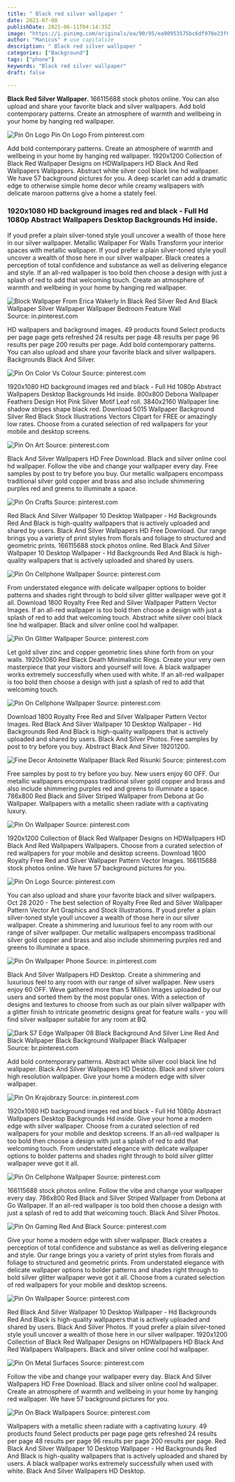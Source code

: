 ```yaml
---
title: " Black red silver wallpaper "
date: 2021-07-08
publishDate: 2021-06-11T04:14:35Z
image: "https://i.pinimg.com/originals/ea/90/95/ea90953575bc6df970e23f6b812c7e3b.jpg"
author: "Manicus" # use capitalize
description: " Black red silver wallpaper "
categories: ["Background"]
tags: ["phone"]
keywords: "Black red silver wallpaper"
draft: false

---
```



**Black Red Silver Wallpaper**. 166115688 stock photos online. You can also upload and share your favorite black and silver wallpapers. Add bold contemporary patterns. Create an atmosphere of warmth and wellbeing in your home by hanging red wallpaper.

![Pin On Logo](https://i.pinimg.com/originals/cd/e6/fd/cde6fdac2a3f8210eee647ffd50cf9a0.jpg "Pin On Logo")
Pin On Logo From pinterest.com


Add bold contemporary patterns. Create an atmosphere of warmth and wellbeing in your home by hanging red wallpaper. 1920x1200 Collection of Black Red Wallpaper Designs on HDWallpapers HD Black And Red Wallpapers Wallpapers. Abstract white silver cool black line hd wallpaper. We have 57 background pictures for you. A deep scarlet can add a dramatic edge to otherwise simple home decor while creamy wallpapers with delicate maroon patterns give a home a stately feel.

### 1920x1080 HD background images red and black - Full Hd 1080p Abstract Wallpapers Desktop Backgrounds Hd inside.

If youd prefer a plain silver-toned style youll uncover a wealth of those here in our silver wallpaper. Metallic Wallpaper For Walls Transform your interior spaces with metallic wallpaper. If youd prefer a plain silver-toned style youll uncover a wealth of those here in our silver wallpaper. Black creates a perception of total confidence and substance as well as delivering elegance and style. If an all-red wallpaper is too bold then choose a design with just a splash of red to add that welcoming touch. Create an atmosphere of warmth and wellbeing in your home by hanging red wallpaper.


![Block Wallpaper From Erica Wakerly In Black Red Silver Red And Black Wallpaper Silver Wallpaper Wallpaper Bedroom Feature Wall](https://i.pinimg.com/originals/0a/ed/de/0aeddeaf57b145a2b83beccfa9ecbfd0.jpg "Block Wallpaper From Erica Wakerly In Black Red Silver Red And Black Wallpaper Silver Wallpaper Wallpaper Bedroom Feature Wall")
Source: in.pinterest.com

HD wallpapers and background images. 49 products found Select products per page page gets refreshed 24 results per page 48 results per page 96 results per page 200 results per page. Add bold contemporary patterns. You can also upload and share your favorite black and silver wallpapers. Backgrounds Black And Silver.

![Pin On Color Vs Colour](https://i.pinimg.com/originals/1e/66/87/1e6687d696712ffe1a24a0a35f7dd498.jpg "Pin On Color Vs Colour")
Source: pinterest.com

1920x1080 HD background images red and black - Full Hd 1080p Abstract Wallpapers Desktop Backgrounds Hd inside. 800x800 Debona Wallpaper Feathers Design Hot Pink Silver Motif Leaf roll. 3840x2160 Wallpaper line shadow stripes shape black red. Download 5015 Wallpaper Background Silver Red Black Stock Illustrations Vectors Clipart for FREE or amazingly low rates. Choose from a curated selection of red wallpapers for your mobile and desktop screens.

![Pin On Art](https://i.pinimg.com/originals/29/6d/50/296d50478af68875c945543922d6e495.jpg "Pin On Art")
Source: pinterest.com

Black And Silver Wallpapers HD Free Download. Black and silver online cool hd wallpaper. Follow the vibe and change your wallpaper every day. Free samples by post to try before you buy. Our metallic wallpapers encompass traditional silver gold copper and brass and also include shimmering purples red and greens to illuminate a space.

![Pin On Crafts](https://i.pinimg.com/originals/1b/25/55/1b2555ef647a0d5f2eba658368ffe6b2.jpg "Pin On Crafts")
Source: pinterest.com

Red Black And Silver Wallpaper 10 Desktop Wallpaper - Hd Backgrounds Red And Black is high-quality wallpapers that is actively uploaded and shared by users. Black And Silver Wallpapers HD Free Download. Our range brings you a variety of print styles from florals and foliage to structured and geometric prints. 166115688 stock photos online. Red Black And Silver Wallpaper 10 Desktop Wallpaper - Hd Backgrounds Red And Black is high-quality wallpapers that is actively uploaded and shared by users.

![Pin On Cellphone Wallpaper](https://i.pinimg.com/736x/ad/7b/4a/ad7b4ac95d35f85bc0fecebed3a4c1cc.jpg "Pin On Cellphone Wallpaper")
Source: pinterest.com

From understated elegance with delicate wallpaper options to bolder patterns and shades right through to bold silver glitter wallpaper weve got it all. Download 1800 Royalty Free Red and Silver Wallpaper Pattern Vector Images. If an all-red wallpaper is too bold then choose a design with just a splash of red to add that welcoming touch. Abstract white silver cool black line hd wallpaper. Black and silver online cool hd wallpaper.

![Pin On Glitter Wallpaper](https://i.pinimg.com/originals/80/3d/8b/803d8b8bd424f5858e97acc1d3acbdbd.jpg "Pin On Glitter Wallpaper")
Source: pinterest.com

Let gold silver zinc and copper geometric lines shine forth from on your walls. 1920x1080 Red Black Death Minimalistic Rings. Create your very own masterpiece that your visitors and yourself will love. A black wallpaper works extremely successfully when used with white. If an all-red wallpaper is too bold then choose a design with just a splash of red to add that welcoming touch.

![Pin On Cellphone Wallpaper](https://i.pinimg.com/736x/91/cb/88/91cb8828e4a86c69815dd1be800aea1d.jpg "Pin On Cellphone Wallpaper")
Source: pinterest.com

Download 1800 Royalty Free Red and Silver Wallpaper Pattern Vector Images. Red Black And Silver Wallpaper 10 Desktop Wallpaper - Hd Backgrounds Red And Black is high-quality wallpapers that is actively uploaded and shared by users. Black And Silver Photos. Free samples by post to try before you buy. Abstract Black And Silver 19201200.

![Fine Decor Antoinette Wallpaper Black Red Risunki](https://i.pinimg.com/originals/93/2a/86/932a86e762893d0af0fb0f3af7b36451.jpg "Fine Decor Antoinette Wallpaper Black Red Risunki")
Source: pinterest.com

Free samples by post to try before you buy. New users enjoy 60 OFF. Our metallic wallpapers encompass traditional silver gold copper and brass and also include shimmering purples red and greens to illuminate a space. 786x800 Red Black and Silver Striped Wallpaper from Debona at Go Wallpaper. Wallpapers with a metallic sheen radiate with a captivating luxury.

![Pin On Wallpaper](https://i.pinimg.com/originals/c9/cd/f7/c9cdf7098648077c0a8b84cc1d7e8f54.jpg "Pin On Wallpaper")
Source: pinterest.com

1920x1200 Collection of Black Red Wallpaper Designs on HDWallpapers HD Black And Red Wallpapers Wallpapers. Choose from a curated selection of red wallpapers for your mobile and desktop screens. Download 1800 Royalty Free Red and Silver Wallpaper Pattern Vector Images. 166115688 stock photos online. We have 57 background pictures for you.

![Pin On Logo](https://i.pinimg.com/originals/cd/e6/fd/cde6fdac2a3f8210eee647ffd50cf9a0.jpg "Pin On Logo")
Source: pinterest.com

You can also upload and share your favorite black and silver wallpapers. Oct 28 2020 - The best selection of Royalty Free Red and Silver Wallpaper Pattern Vector Art Graphics and Stock Illustrations. If youd prefer a plain silver-toned style youll uncover a wealth of those here in our silver wallpaper. Create a shimmering and luxurious feel to any room with our range of silver wallpaper. Our metallic wallpapers encompass traditional silver gold copper and brass and also include shimmering purples red and greens to illuminate a space.

![Pin On Wallpaper Phone](https://i.pinimg.com/736x/26/4f/ba/264fba99ca1d69f01ca3dcd7e588a935.jpg "Pin On Wallpaper Phone")
Source: in.pinterest.com

Black And Silver Wallpapers HD Desktop. Create a shimmering and luxurious feel to any room with our range of silver wallpaper. New users enjoy 60 OFF. Weve gathered more than 5 Million Images uploaded by our users and sorted them by the most popular ones. With a selection of designs and textures to choose from such as our plain silver wallpaper with a glitter finish to intricate geometric designs great for feature walls - you will find silver wallpaper suitable for any room at BQ.

![Dark S7 Edge Wallpaper 08 Black Background And Silver Line Red And Black Wallpaper Black Background Wallpaper Black Wallpaper](https://i.pinimg.com/originals/af/1b/6a/af1b6a63a6b04975d3a4ae01d4ec802e.jpg "Dark S7 Edge Wallpaper 08 Black Background And Silver Line Red And Black Wallpaper Black Background Wallpaper Black Wallpaper")
Source: br.pinterest.com

Add bold contemporary patterns. Abstract white silver cool black line hd wallpaper. Black And Silver Wallpapers HD Desktop. Black and silver colors high resolution wallpaper. Give your home a modern edge with silver wallpaper.

![Pin On Krajobrazy](https://i.pinimg.com/originals/8c/cd/c8/8ccdc89adb7cb701d109087960d296f7.png "Pin On Krajobrazy")
Source: in.pinterest.com

1920x1080 HD background images red and black - Full Hd 1080p Abstract Wallpapers Desktop Backgrounds Hd inside. Give your home a modern edge with silver wallpaper. Choose from a curated selection of red wallpapers for your mobile and desktop screens. If an all-red wallpaper is too bold then choose a design with just a splash of red to add that welcoming touch. From understated elegance with delicate wallpaper options to bolder patterns and shades right through to bold silver glitter wallpaper weve got it all.

![Pin On Cellphone Wallpaper](https://i.pinimg.com/474x/03/f6/da/03f6da7ffb36c4794c0c477fb240f87c.jpg "Pin On Cellphone Wallpaper")
Source: pinterest.com

166115688 stock photos online. Follow the vibe and change your wallpaper every day. 786x800 Red Black and Silver Striped Wallpaper from Debona at Go Wallpaper. If an all-red wallpaper is too bold then choose a design with just a splash of red to add that welcoming touch. Black And Silver Photos.

![Pin On Gaming Red And Black](https://i.pinimg.com/originals/da/51/99/da519959e5657c4e98274d1b0fe546f3.jpg "Pin On Gaming Red And Black")
Source: pinterest.com

Give your home a modern edge with silver wallpaper. Black creates a perception of total confidence and substance as well as delivering elegance and style. Our range brings you a variety of print styles from florals and foliage to structured and geometric prints. From understated elegance with delicate wallpaper options to bolder patterns and shades right through to bold silver glitter wallpaper weve got it all. Choose from a curated selection of red wallpapers for your mobile and desktop screens.

![Pin On Wallpaper](https://i.pinimg.com/originals/fd/8e/c4/fd8ec48a963df2c491171f51d95afc16.jpg "Pin On Wallpaper")
Source: pinterest.com

Red Black And Silver Wallpaper 10 Desktop Wallpaper - Hd Backgrounds Red And Black is high-quality wallpapers that is actively uploaded and shared by users. Black And Silver Photos. If youd prefer a plain silver-toned style youll uncover a wealth of those here in our silver wallpaper. 1920x1200 Collection of Black Red Wallpaper Designs on HDWallpapers HD Black And Red Wallpapers Wallpapers. Black and silver online cool hd wallpaper.

![Pin On Metal Surfaces](https://i.pinimg.com/originals/dd/f2/5b/ddf25bd85b753eb914b2404d6636fc59.jpg "Pin On Metal Surfaces")
Source: pinterest.com

Follow the vibe and change your wallpaper every day. Black And Silver Wallpapers HD Free Download. Black and silver online cool hd wallpaper. Create an atmosphere of warmth and wellbeing in your home by hanging red wallpaper. We have 57 background pictures for you.

![Pin On Black Wallpapers](https://i.pinimg.com/originals/ea/90/95/ea90953575bc6df970e23f6b812c7e3b.jpg "Pin On Black Wallpapers")
Source: pinterest.com

Wallpapers with a metallic sheen radiate with a captivating luxury. 49 products found Select products per page page gets refreshed 24 results per page 48 results per page 96 results per page 200 results per page. Red Black And Silver Wallpaper 10 Desktop Wallpaper - Hd Backgrounds Red And Black is high-quality wallpapers that is actively uploaded and shared by users. A black wallpaper works extremely successfully when used with white. Black And Silver Wallpapers HD Desktop.

